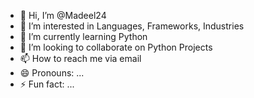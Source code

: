 - 👋 Hi, I’m @Madeel24
- 👀 I’m interested in Languages, Frameworks, Industries
- 🌱 I’m currently learning Python
- 💞️ I’m looking to collaborate on Python Projects
- 📫 How to reach me via email
- 😄 Pronouns: ...
- ⚡ Fun fact: ...

<!---
Madeel24/Madeel24 is a ✨ special ✨ repository because its `README.md` (this file) appears on your GitHub profile.
You can click the Preview link to take a look at your changes.
--->
